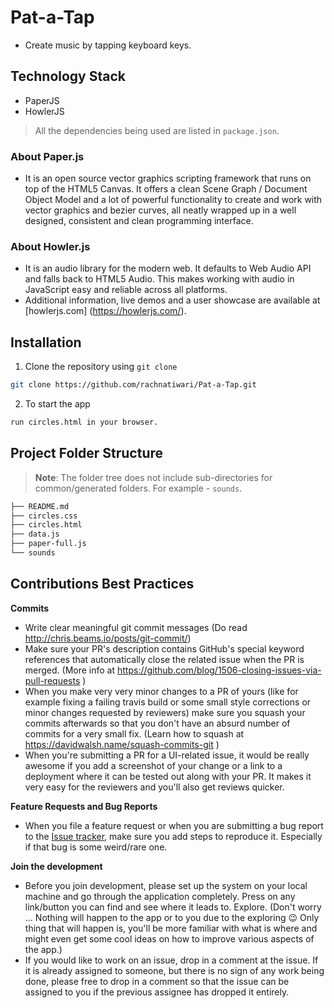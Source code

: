 

# Pat-a-Tap

- Create music by tapping keyboard keys. 

## Technology Stack

- PaperJS
- HowlerJS

> All the dependencies being used are listed in `package.json`.

### About Paper.js
- It is an open source vector graphics scripting framework that runs on top of the HTML5 Canvas. It offers a clean Scene Graph / Document Object Model and a lot of powerful functionality to create and work with vector graphics and bezier curves, all neatly wrapped up in a well designed, consistent and clean programming interface.

### About Howler.js
- It is an audio library for the modern web. It defaults to Web Audio API and falls back to HTML5 Audio. This makes working with audio in JavaScript easy and reliable across all platforms.
- Additional information, live demos and a user showcase are available at [howlerjs.com] (https://howlerjs.com/).

## Installation

1. Clone the repository using `git clone` 
```bash
git clone https://github.com/rachnatiwari/Pat-a-Tap.git
```


<!-- 2. Create `.env` file as per the sample `EXAMPLE.env` file in the root of your project.
- The username and password are the credentials for smtp gmail Api twillio sms api.

*Lines beginning with '#' are comments and are not required in `.env` -->

2. To start the app
```bash
run circles.html in your browser.
```

## Project Folder Structure

> **Note**: The folder tree does not include sub-directories for common/generated folders. For example - `sounds`.

```bash
├── README.md
├── circles.css
├── circles.html
├── data.js
├── paper-full.js
└── sounds
```

## Contributions Best Practices

**Commits**

- Write clear meaningful git commit messages (Do read http://chris.beams.io/posts/git-commit/)
- Make sure your PR's description contains GitHub's special keyword references that automatically close the related issue when the PR is merged. (More info at https://github.com/blog/1506-closing-issues-via-pull-requests )
- When you make very very minor changes to a PR of yours (like for example fixing a failing travis build or some small style corrections or minor changes requested by reviewers) make sure you squash your commits afterwards so that you don't have an absurd number of commits for a very small fix. (Learn how to squash at https://davidwalsh.name/squash-commits-git )
- When you're submitting a PR for a UI-related issue, it would be really awesome if you add a screenshot of your change or a link to a deployment where it can be tested out along with your PR. It makes it very easy for the reviewers and you'll also get reviews quicker.

**Feature Requests and Bug Reports**

- When you file a feature request or when you are submitting a bug report to the [Issue tracker](https://github.com/rachnatiwari/toDoApp/issues), make sure you add steps to reproduce it. Especially if that bug is some weird/rare one.

**Join the development**

- Before you join development, please set up the system on your local machine and go through the application completely. Press on any link/button you can find and see where it leads to. Explore. (Don't worry ... Nothing will happen to the app or to you due to the exploring :wink: Only thing that will happen is, you'll be more familiar with what is where and might even get some cool ideas on how to improve various aspects of the app.)
- If you would like to work on an issue, drop in a comment at the issue. If it is already assigned to someone, but there is no sign of any work being done, please free to drop in a comment so that the issue can be assigned to you if the previous assignee has dropped it entirely.

